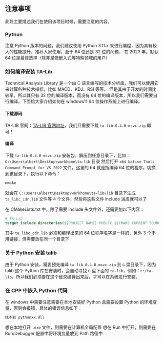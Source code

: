 ## 注意事项

此处主要描述我们在使用该项目时候，需要注意的内容。

### Python

注意 Python 版本的问题，我们建议使用 Python 3.11.x 来进行编程，因为其有较大的性能提升，推荐大家使用，至于 64 位还是 32 位的问题，
在 2023 年，默认 64 位是最佳选择（除非是做嵌入式等特殊领域的用户）

### 如何编译安装 TA-Lib

Technical Analysis Library 是一个由 C 语言编写的技术分析库，我们可以使用它来计算各种技术指标，比如 MACD、KDJ、RSI 等等，
但是其由于开发的时间比较早，所以其只有 32 位的编译版本，而没有 64 位的编译版本，所以我们需要自行编译。下面给大家介绍如何在 windows11
64 位操作系统上进行编译。

#### 下载源码

TA-LIB 官网：[TA-LIB 官网地址](http://www.ta-lib.org/hdr_dw.html)，我们只需要下载 `ta-lib-0.4.0-msvc.zip` 即可！

#### 编译

下载 `ta-lib-0.4.0-msvc.zip` 安装包，解压到任意目录下，比如：`C:\Users\albert\Desktop\workhome\ta-lib` 目录
然后打开 `x64 Native Tools Command Prompt for VS 2022` 文件，这里的 64 就是指编译 64 位的程序，切换到该目录下，执行以下命令：

```cmd
nmake
```

就会在 `C:\Users\albert\Desktop\workhome\ta-lib\lib` 目录下生成 `ta_libc_cdr.lib` 文件等 4 个文件，然后将这些文件 include 进库就可以了

在 CMakeLists.txt 中，除了需要 include 头文件外，还需要加以下内容：

```cmake
# TA-Lib
target_include_directories(${PROJECT_NAME} PUBLIC ${CMAKE_CURRENT_SOURCE_DIR}/ta-lib/lib/ta_libc_cdr.lib)
```

其中 `ta_libc_cdr.lib` 必须和编译出来的 64 位程序名字是一样的，另外 3 个不用链接，但需要放在同一个目录下

### 关于 Python 安装 talib

由于 Python 安装，需要预先编译 `ta-lib-0.4.0-msvc.zip` 到 c 盘目录下，因为 talib 这个 Python 库在安装时，会自动寻找
c 盘下面的 `ta-lib`，例如：`c:/ta-lib`，所以我们必须要在这个目录编译出来后，才可以在系统进行安装。

### 在 CPP 中嵌入 Python 代码

在 windows 中需要注意需要在本地安装好 Python 且需要设置 Python 的环境变量，否则会报错，具体的错误信息如下：

```cmd
找不到 pythonxx.dll
```

想在本地打开 `.exe` 文件，则需要在计算机全局配置
想在 Run 中打开，则需要在 Run/Debugger 配置中将环境变量放到 Path 路径中
